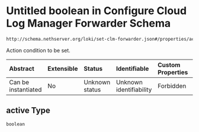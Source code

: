# Untitled boolean in Configure Cloud Log Manager Forwarder Schema

```txt
http://schema.nethserver.org/loki/set-clm-forwarder.json#/properties/active
```

Action condition to be set.

| Abstract            | Extensible | Status         | Identifiable            | Custom Properties | Additional Properties | Access Restrictions | Defined In                                                                     |
| :------------------ | :--------- | :------------- | :---------------------- | :---------------- | :-------------------- | :------------------ | :----------------------------------------------------------------------------- |
| Can be instantiated | No         | Unknown status | Unknown identifiability | Forbidden         | Allowed               | none                | [set-clm-forwarder.json\*](loki/set-clm-forwarder.json "open original schema") |

## active Type

`boolean`
